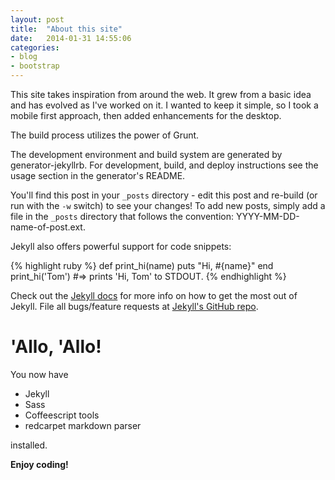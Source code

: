 ```yaml
---
layout: post
title:  "About this site"
date:   2014-01-31 14:55:06
categories:
- blog
- bootstrap
---
```

This site takes inspiration from around the web. It grew from a basic idea and has evolved as I've worked on it. I wanted to keep it simple, so I took a mobile first approach, then added enhancements for the desktop.

The build process utilizes the power of Grunt.

The development environment and build system are generated by generator-jekyllrb. For development, build, and deploy instructions see the usage section in the generator's README.

You'll find this post in your `_posts` directory - edit this post and re-build (or run with the `-w` switch) to see your changes!
To add new posts, simply add a file in the `_posts` directory that follows the convention: YYYY-MM-DD-name-of-post.ext.

Jekyll also offers powerful support for code snippets:

{% highlight ruby %}
def print_hi(name)
  puts "Hi, #{name}"
end
print_hi('Tom')
#=> prints 'Hi, Tom' to STDOUT.
{% endhighlight %}

Check out the [Jekyll docs][jekyll] for more info on how to get the most out of Jekyll. File all bugs/feature requests at [Jekyll's GitHub repo][jekyll-gh].

[jekyll-gh]: https://github.com/mojombo/jekyll
[jekyll]:    http://jekyllrb.com

# 'Allo, 'Allo!

You now have

- Jekyll
- Sass
- Coffeescript tools
- redcarpet markdown parser

installed.

**Enjoy coding!**
